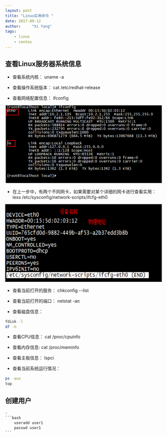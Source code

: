 ```yaml
---
layout: post
title: "Linux实用命令 "
date: 2017-09-12 
author:     "Xi Yang"
tags: 
    - linux
    - centos
---   
```


## 查看Linux服务器系统信息
- 查看系统内核： uname -a

- 查看操作系统版本： cat /etc/redhat-release

- 查看网络配置信息： ifconfig  

<img src="/blogImages/ifconfig.jpg" width="750" height="250" alt="photos"/>

- 在上一步中，有两个不同网卡，如果需要对某个详细的网卡进行查看实用：  less /etc/sysconfig/network-scripts/ifcfg-eth0  

<img src="/blogImages/ifconfigDetail.jpg" width="750" height="250" alt="photos"/>

- 查看当前打开的服务： chkconfig --list

- 查看当前打开的端口： netstat -an

- 查看磁盘信息：

```bash 
fdisk -l  
df -h
```

- 查看CPU信息： cat /proc/cpuinfo

- 查看内存信息: cat /proc/meminfo

- 查看主板信息： lspci

- 查看当前系统运行情况： 

```bash
ps -aux 
top
```

## 创建用户
	-
	```bash
		useradd user1
		passwd user1
	```